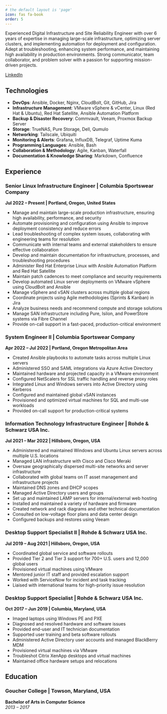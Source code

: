 ```yaml
---
# the default layout is 'page'
icon: fas fa-book
order: 5
---
```


Experienced Digital Infrastructure and Site Reliability Engineer with over 6 years of expertise in managing large-scale infrastructure, optimizing server clusters, and implementing automation for deployment and configuration. Adept at troubleshooting, enhancing system performance, and maintaining high availability in production environments. Strong communicator, team collaborator, and problem solver with a passion for supporting mission-driven projects.

[LinkedIn](https://www.linkedin.com/in/brandenkaestner)

## Technologies

- **DevOps**: Ansible, Docker, Nginx, CloudBolt, Git, GitHub, Jira  
- **Infrastructure Management**: VMware vSphere & vCenter, Linux (Red Hat & Ubuntu), Red Hat Satellite, Ansible Automation Platform  
- **Backup & Disaster Recovery**: Commvault, Veeam, Proxmox Backup Server  
- **Storage**: TrueNAS, Pure Storage, Dell, Qumulo  
- **Networking**: Tailscale, Ubiquiti  
- **Monitoring & Alerts**: Grafana, InfluxDB, Telegraf, Uptime Kuma  
- **Programming Languages**: Ansible, Bash  
- **Collaboration & Methodology**: Agile, Kanban, Waterfall  
- **Documentation & Knowledge Sharing**: Markdown, Confluence  

## Experience

### Senior Linux Infrastructure Engineer | Columbia Sportswear Company  
**Jul 2022 – Present | Portland, Oregon, United States**

- Manage and maintain large-scale production infrastructure, ensuring high availability, performance, and security  
- Automate provisioning and configuration using Ansible to improve deployment consistency and reduce errors  
- Lead troubleshooting of complex system issues, collaborating with engineering teams for resolution  
- Communicate with internal teams and external stakeholders to ensure effective collaboration  
- Develop and maintain documentation for infrastructure, processes, and troubleshooting procedures  
- Administer Red Hat Enterprise Linux with Ansible Automation Platform and Red Hat Satellite  
- Maintain patch cadences to meet compliance and security requirements  
- Develop automated Linux server deployments on VMware vSphere using CloudBolt and Ansible  
- Manage vSphere and vSAN clusters across multiple global regions  
- Coordinate projects using Agile methodologies (Sprints & Kanban) in Jira  
- Analyze business needs and recommend compute and storage solutions  
- Manage SAN infrastructure including Pure, Isilon, and PowerStore systems via Fibre Channel  
- Provide on-call support in a fast-paced, production-critical environment  

### System Engineer II | Columbia Sportswear Company  
**Apr 2022 – Jul 2022 | Portland, Oregon Metropolitan Area**

- Created Ansible playbooks to automate tasks across multiple Linux servers  
- Administered SSO and SAML integrations via Azure Active Directory  
- Maintained hardware and projected capacity in a VMware environment  
- Configured NetScalers for SSL traffic handling and reverse proxy roles  
- Integrated Linux and Windows servers into Active Directory using Kerberos  
- Configured and maintained global vSAN instances  
- Provisioned and optimized virtual machines for SQL and multi-use workloads  
- Provided on-call support for production-critical systems  

### Information Technology Infrastructure Engineer | Rohde & Schwarz USA Inc.  
**Jul 2021 – Mar 2022 | Hillsboro, Oregon, USA**

- Administered and maintained Windows and Ubuntu Linux servers across multiple U.S. locations  
- Managed LAN infrastructure with Cisco and Cisco Meraki  
- Oversaw geographically dispersed multi-site networks and server infrastructure  
- Collaborated with global teams on IT asset management and infrastructure projects  
- Maintained DNS zones and DHCP scopes  
- Managed Active Directory users and groups  
- Set up and maintained LAMP servers for internal/external web hosting  
- Installed and maintained a variety of hardware and firmware  
- Created network and rack diagrams and other technical documentation  
- Consulted on low-voltage floor plans and data center design  
- Configured backups and restores using Veeam  

### Desktop Support Specialist II | Rohde & Schwarz USA Inc.  
**Jul 2019 – Aug 2021 | Hillsboro, Oregon, USA**

- Coordinated global service and software rollouts  
- Provided Tier 2 and Tier 3 support for 700+ U.S. users and 12,000 global users  
- Provisioned virtual machines using VMware  
- Mentored junior IT staff and provided escalation support  
- Worked with ServiceNow for incident and task tracking  
- Liaised with international teams for high-priority issue resolution  

### Desktop Support Specialist | Rohde & Schwarz USA Inc.  
**Oct 2017 – Jun 2019 | Columbia, Maryland, USA**

- Imaged laptops using Windows PE and PXE  
- Diagnosed and resolved hardware and software issues  
- Provided end-user and IT technician documentation  
- Supported user training and beta software rollouts  
- Administered Active Directory user accounts and managed BlackBerry MDM  
- Provisioned virtual machines via VMware  
- Troubleshot Citrix XenApp desktops and virtual machines  
- Maintained office hardware setups and relocations  

## Education

### Goucher College | Towson, Maryland, USA  
**Bachelor of Arts in Computer Science**  
*2013 – 2017*
